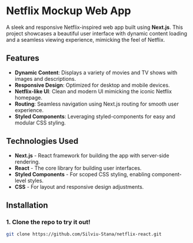 # Netflix Mockup Web App

A sleek and responsive Netflix-inspired web app built using **Next.js**. This project showcases a beautiful user interface with dynamic content loading and a seamless viewing experience, mimicking the feel of Netflix.

## Features

- **Dynamic Content**: Displays a variety of movies and TV shows with images and descriptions.
- **Responsive Design**: Optimized for desktop and mobile devices.
- **Netflix-like UI**: Clean and modern UI mimicking the iconic Netflix homepage.
- **Routing**: Seamless navigation using Next.js routing for smooth user experience.
- **Styled Components**: Leveraging styled-components for easy and modular CSS styling.

## Technologies Used

- **Next.js** - React framework for building the app with server-side rendering.
- **React** - The core library for building user interfaces.
- **Styled Components** - For scoped CSS styling, enabling component-level styles.
- **CSS** - For layout and responsive design adjustments.

## Installation

### 1. Clone the repo to try it out!

```bash
git clone https://github.com/Silviu-Stana/netflix-react.git
